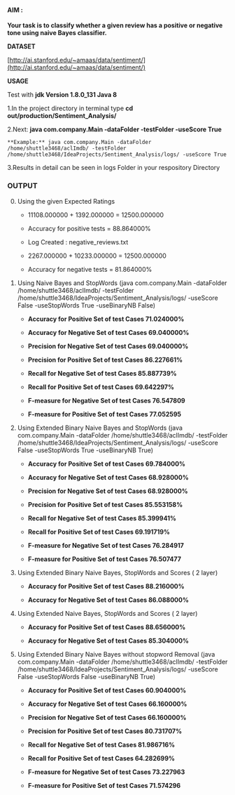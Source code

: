 #### AIM : 

**Your task is to classify whether a given review has a positive or negative tone using naive
  Bayes classifier.**
  
**DATASET** 

[http://ai.stanford.edu/~amaas/data/sentiment/](http://ai.stanford.edu/~amaas/data/sentiment/)

**USAGE**

Test with **jdk Version 1.8.0_131 Java 8**
 
1.In the project directory in terminal type
  __cd out/production/Sentiment_Analysis/__
    
2.Next:
  **java com.company.Main -dataFolder <Absolute Path for Data> -testFolder <Absolute Path for tests> -useScore True**
    
    **Example:** java com.company.Main -dataFolder /home/shuttle3468/aclImdb/ -testFolder /home/shuttle3468/IdeaProjects/Sentiment_Analysis/logs/ -useScore True
    
3.Results in detail can be seen in logs Folder in your respository Directory


### OUTPUT

0. Using the given Expected Ratings

    - 11108.000000 + 1392.000000 = 12500.000000
    
    - Accuracy for positive tests = 88.864000%
    
    - Log Created : negative_reviews.txt
    
    - 2267.000000 + 10233.000000 = 12500.000000
    
    - Accuracy for negative tests = 81.864000%
    
1. Using Naive Bayes and StopWords (java com.company.Main -dataFolder /home/shuttle3468/aclImdb/ -testFolder /home/shuttle3468/IdeaProjects/Sentiment_Analysis/logs/ -useScore False -useStopWords True -useBinaryNB False)

    - **Accuracy for Positive Set of test Cases 71.024000%**
    
    - **Accuracy for Negative Set of test Cases 69.040000%**
    
    - **Precision for Negative Set of test Cases 69.040000%**
    
    - **Precision for Positive Set of test Cases 86.227661%**
    
    - **Recall for Negative Set of test Cases 85.887739%**
    
    - **Recall for Positive Set of test Cases 69.642297%**
    
    - **F-measure for Negative Set of test Cases 76.547809**
    
    - **F-measure for Positive Set of test Cases 77.052595**
    
2. Using Extended Binary Naive Bayes and StopWords (java com.company.Main -dataFolder /home/shuttle3468/aclImdb/ -testFolder /home/shuttle3468/IdeaProjects/Sentiment_Analysis/logs/ -useScore False -useStopWords True -useBinaryNB True)

    - **Accuracy for Positive Set of test Cases 69.784000%**
    
    - **Accuracy for Negative Set of test Cases 68.928000%**
    
    - **Precision for Negative Set of test Cases 68.928000%**
    
    - **Precision for Positive Set of test Cases 85.553158%**
    
    - **Recall for Negative Set of test Cases 85.399941%**
    
    - **Recall for Positive Set of test Cases 69.191719%**
    
    - **F-measure for Negative Set of test Cases 76.284917**
    
    - **F-measure for Positive Set of test Cases 76.507477**
    
3. Using Extended Binary Naive Bayes, StopWords and Scores ( 2 layer)

    - **Accuracy for Positive Set of test Cases 88.216000%**
    
    - **Accuracy for Negative Set of test Cases 86.088000%**
    
4. Using Extended Naive Bayes, StopWords and Scores ( 2 layer)

    - **Accuracy for Positive Set of test Cases 88.656000%**
    
    - **Accuracy for Negative Set of test Cases 85.304000%**

5. Using Extended Binary Naive Bayes without stopword Removal (java com.company.Main -dataFolder /home/shuttle3468/aclImdb/ -testFolder /home/shuttle3468/IdeaProjects/Sentiment_Analysis/logs/ -useScore False -useStopWords False -useBinaryNB True)
    
    - **Accuracy for Positive Set of test Cases 60.904000%**
    
    - **Accuracy for Negative Set of test Cases 66.160000%**
    
    - **Precision for Negative Set of test Cases 66.160000%**
    
    - **Precision for Positive Set of test Cases 80.731707%**
    
    - **Recall for Negative Set of test Cases 81.986716%**
    
    - **Recall for Positive Set of test Cases 64.282699%**
    
    - **F-measure for Negative Set of test Cases 73.227963**
    
    - **F-measure for Positive Set of test Cases 71.574296**







 